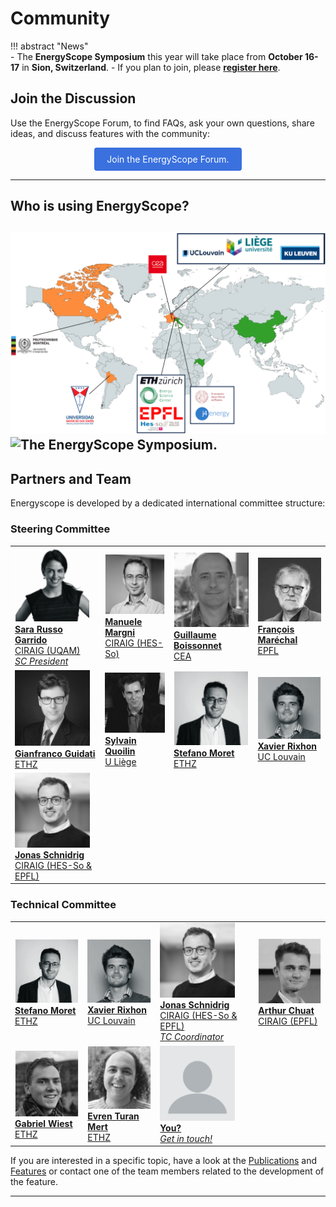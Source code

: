 # Community
!!! abstract "News"  
    - The **EnergyScope Symposium** this year will take place from **October 16-17** in **Sion, Switzerland**. 
    - If you plan to join, please **[register here](https://docs.google.com/forms/d/e/1FAIpQLSeX9KpgItTzHaW1_Ou8IxO0bGC48mQK-W2T7tMFodIFljGAsQ/viewform?usp=dialog)**.

## Join the Discussion

Use the EnergyScope Forum, to find FAQs, ask your own questions, share ideas, and discuss features with the community:
<div style="text-align: center;">
  <a href='https://forum.energyscope.net/' target="_blank" 
     style="padding: 10px 20px; background-color:rgb(58, 113, 223); color: white; 
            text-decoration: none; border-radius: 4px; display: inline-block;">
    Join the EnergyScope Forum.
  </a>
</div>

---

## Who is using EnergyScope?

![The EnergyScope Community.](./EnergyScope_Users.png)
![The EnergyScope Symposium.](./Symposium.png)
---
## Partners and Team

Energyscope is developed by a dedicated international committee structure:

### Steering Committee

<table style="border:none;">
  <tr>
    <td style="border:none;">
      <img src="photos/russo.png" width="120"><br>
      <a href="https://ciraig.org/index.php/team/sara-russo-garrido/">
        <b>Sara Russo Garrido</b><br>
        CIRAIG (UQAM)<br>
        <i>SC President</i>
      </a>
    </td>
    <td style="border:none;">
      <img src="photos/margni.png" width="120"><br>
      <a href="https://ciraig.org/index.php/team/manuele-margni/">
        <b>Manuele Margni</b><br>
        CIRAIG (HES-So)
      </a>
    </td>
    <td style="border:none;">
      <img src="photos/boissonnet.png" width="120"><br>
      <a href="https://www.cea.fr/energies/i-tese/Pages/Qui-sommes-nous/Notre-equipe/BOISSONNET-Guillaume.aspx">
        <b>Guillaume Boissonnet</b><br>
        CEA
      </a>
    </td>
    <td style="border:none;">
      <img src="photos/marechal.png" width="120"><br>
      <a href="https://people.epfl.ch/francois.marechal">
        <b>François Maréchal</b><br>
        EPFL
      </a>
    </td>
  </tr>
  <tr>
    <td style="border:none;">
      <img src="photos/guidati.png" width="120"><br>
      <a href="https://esc.ethz.ch/people/person-detail.guidati.html">
        <b>Gianfranco Guidati</b><br>
        ETHZ
      </a>
    </td>
    <td style="border:none;">
      <img src="photos/quoilin.png" width="120"><br>
      <a href="https://www.squoilin.eu/">
        <b>Sylvain Quoilin</b><br>
        U Liège
      </a>
    </td>
    <td style="border:none;">
      <img src="photos/moret.png" width="120"><br>
      <a href="https://www.stefanomoret.com/">
        <b>Stefano Moret</b><br>
        ETHZ
      </a>
    </td>
    <td style="border:none;">
      <img src="photos/rixhon.png" width="120"><br>
      <a href="">
        <b>Xavier Rixhon</b><br>
        UC Louvain
      </a>
    </td>
  </tr>
  <tr>
    <td style="border:none;">
      <img src="photos/schnidrig.png" width="120"><br>
      <a href="https://people.epfl.ch/jonas.schnidrig">
        <b>Jonas Schnidrig</b><br>
        CIRAIG (HES-So & EPFL)
      </a>
    </td>
    <td style="border:none;"></td>
    <td style="border:none;"></td>
    <td style="border:none;"></td>
  </tr>
</table>

### Technical Committee

<table border="0" style="border:none;">
  <tr>
    <td style="border:none;">
      <img src="photos/moret.png" width="120"><br>
      <a href="https://www.stefanomoret.com/">
        <b>Stefano Moret</b><br>
        ETHZ
      </a>
    </td>
    <td style="border:none;">
      <img src="photos/rixhon.png" width="120"><br>
      <a href="">
        <b>Xavier Rixhon</b><br>
        UC Louvain
      </a>
    </td>
    <td style="border:none;">
      <img src="photos/schnidrig.png" width="120"><br>
      <a href="https://people.epfl.ch/jonas.schnidrigh">
        <b>Jonas Schnidrig</b><br>
        CIRAIG (HES-So & EPFL)<br>
        <i>TC Coordinator</i>
      </a>
    </td>
    <td style="border:none;">
      <img src="photos/chuat.png" width="120"><br>
      <a href="https://people.epfl.ch/arthur.chuat/?lang=en">
        <b>Arthur Chuat</b><br>
        CIRAIG (EPFL)
      </a>
    </td>
  </tr>
  <tr>
    <td style="border:none;">
      <img src="photos/wiest.png" width="120"><br>
      <a href="https://epse.ethz.ch/the-group/people/wiest-gabriel.html">
        <b>Gabriel Wiest</b><br>
        ETHZ
      </a>
    </td>
    <td style="border:none;">
      <img src="photos/turan.png" width="120"><br>
      <a href="https://mavt.ethz.ch/people/person-detail.MzQ5MDI2.TGlzdC81NTksLTE3MDY5NzgwMTc=.html">
        <b>Evren Turan Mert</b><br>
        ETHZ
      </a>
    </td>
    <td style="border:none;">
      <img src="photos/you.png" width="120"><br>
      <a href="mailto:infot@energyscope.net">
        <b>You?</b><br>
        <i>Get in touch!</i>
      </a>
    </td>
    <td style="border:none;"></td>
  </tr>
</table>


If you are interested in a specific topic, have a look at the [Publications](../models/index.md#publications-table) and [Features](../features/index.md) or contact one of the team members related to the development of the feature.

---